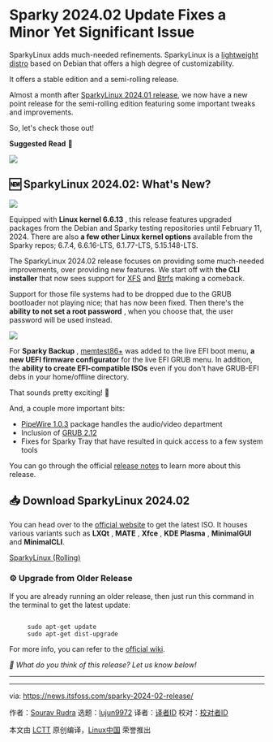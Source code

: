 [#]: subject: "Sparky 2024.02 Update Fixes a Minor Yet Significant Issue"
[#]: via: "https://news.itsfoss.com/sparky-2024-02-release/"
[#]: author: "Sourav Rudra https://news.itsfoss.com/author/sourav/"
[#]: collector: "lujun9972/lctt-scripts-1705972010"
[#]: translator: " "
[#]: reviewer: " "
[#]: publisher: " "
[#]: url: " "

Sparky 2024.02 Update Fixes a Minor Yet Significant Issue
======
SparkyLinux adds much-needed refinements.
SparkyLinux is a [lightweight distro][1] based on Debian that offers a high degree of customizability.

It offers a stable edition and a semi-rolling release.

Almost a month after [SparkyLinux 2024.01 release][2], we now have a new point release for the semi-rolling edition featuring some important tweaks and improvements.

So, let's check those out!

**Suggested Read** 📖

![][3]

## 🆕 SparkyLinux 2024.02: What's New?

![][4]

Equipped with **Linux kernel 6.6.13** , this release features upgraded packages from the Debian and Sparky testing repositories until February 11, 2024. There are also **a few other Linux kernel options** available from the Sparky repos; 6.7.4, 6.6.16-LTS, 6.1.77-LTS, 5.15.148-LTS.

The SparkyLinux 2024.02 release focuses on providing some much-needed improvements, over providing new features. We start off with **the CLI installer** that now sees support for [XFS][5] and [Btrfs][6] making a comeback.

Support for those file systems had to be dropped due to the GRUB bootloader not playing nice; that has now been fixed. Then there's the **ability to not set a root password** , when you choose that, the user password will be used instead.

![][7]

For **Sparky Backup** , [memtest86+][8] was added to the live EFI boot menu, **a new UEFI firmware configurator** for the live EFI GRUB menu. In addition, the **ability to create EFI-compatible ISOs** even if you don't have GRUB-EFI debs in your home/offline directory.

That sounds pretty exciting! 🤩

And, a couple more important bits:

  * [PipeWire 1.0.3][9] package handles the audio/video department
  * Inclusion of [GRUB 2.12][10]
  * Fixes for Sparky Tray that have resulted in quick access to a few system tools



You can go through the official [release notes][11] to learn more about this release.

## 📥 Download SparkyLinux 2024.02

You can head over to the [official website][12] to get the latest ISO. It houses various variants such as **LXQt** , **MATE** , **Xfce** , **KDE Plasma** , **MinimalGUI** and **MinimalCLI**.

[SparkyLinux (Rolling)][12]

### ⚙️ Upgrade from Older Release

If you are already running an older release, then just run this command in the terminal to get the latest update:

```

     sudo apt-get update
     sudo apt-get dist-upgrade

```

For more info, you can refer to the [official wiki][13].

_💬 What do you think of this release? Let us know below!_

* * *

--------------------------------------------------------------------------------

via: https://news.itsfoss.com/sparky-2024-02-release/

作者：[Sourav Rudra][a]
选题：[lujun9972][b]
译者：[译者ID](https://github.com/译者ID)
校对：[校对者ID](https://github.com/校对者ID)

本文由 [LCTT](https://github.com/LCTT/TranslateProject) 原创编译，[Linux中国](https://linux.cn/) 荣誉推出

[a]: https://news.itsfoss.com/author/sourav/
[b]: https://github.com/lujun9972
[1]: https://itsfoss.com/lightweight-linux-beginners/
[2]: https://news.itsfoss.com/sparky-linux-2024-01-release/
[3]: https://itsfoss.com/content/images/size/w256h256/2022/12/android-chrome-192x192.png
[4]: https://news.itsfoss.com/content/images/2024/02/SparkyLinux_2024.02.jpg
[5]: https://en.wikipedia.org/wiki/XFS
[6]: https://en.wikipedia.org/wiki/Btrfs
[7]: https://news.itsfoss.com/content/images/2023/04/Follow-us-on-Google-News.png
[8]: https://www.memtest.org/
[9]: https://gitlab.freedesktop.org/pipewire/pipewire/-/releases/1.0.3
[10]: https://www.gnu.org/software/grub/manual/grub/grub.html
[11]: https://sparkylinux.org/sparky-2024-02/
[12]: https://sparkylinux.org/download/rolling/
[13]: https://wiki.sparkylinux.org/doku.php/upgrade
